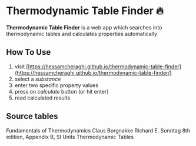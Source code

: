# Thermodynamic Table Finder 🔥

**Thermodynamic Table Finder** is a web app which searches into thermodynamic tables and calculates properties automatically

## How To Use

1. visit [https://hessamcheraghi.github.io/thermodynamic-table-finder](https://hessamcheraghi.github.io/thermodynamic-table-finder/)
2. select a _substance_
3. enter two specific property values
4. press on _calculate_ button (or hit enter)
5. read calculated results

## Source tables

Fundamentals of Thermodynamics Claus Borgnakke Richard E. Sonntag 8th edition, Appendix B, SI Units Thermodynamic Tables
